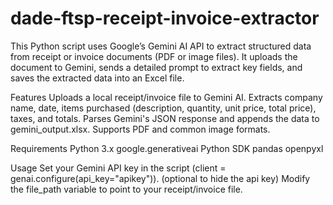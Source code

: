 # dade-ftsp-receipt-invoice-extractor

This Python script uses Google’s Gemini AI API to extract structured data from receipt or invoice documents (PDF or image files). It uploads the document to Gemini, sends a detailed prompt to extract key fields, and saves the extracted data into an Excel file.

Features
Uploads a local receipt/invoice file to Gemini AI.
Extracts company name, date, items purchased (description, quantity, unit price, total price), taxes, and totals.
Parses Gemini's JSON response and appends the data to gemini_output.xlsx.
Supports PDF and common image formats.

Requirements
Python 3.x
google.generativeai Python SDK
pandas
openpyxl

Usage
Set your Gemini API key in the script (client = genai.configure(api_key="apikey")). (optional to hide the api key)
Modify the file_path variable to point to your receipt/invoice file.
